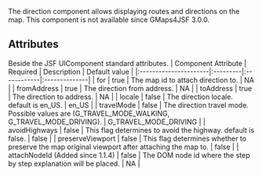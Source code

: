 The direction component allows displaying routes and directions on the map. This component is not available since GMaps4JSF 3.0.0.

## Attributes ##
Beside the JSF UIComponent standard attributes.
| Component Attribute   | Required | Description | Default value |
|:----------------------|:---------|:------------|:--------------|
| for | true | The map id to attach direction to. | NA |
| fromAddress | true | The direction from address. | NA |
| toAddress | true | The direction to address. | NA |
| locale | false | The direction locale. default is en\_US. | en\_US |
| travelMode | false | The direction travel mode. Possible values are (G\_TRAVEL\_MODE\_WALKING, G\_TRAVEL\_MODE\_DRIVING). | G\_TRAVEL\_MODE\_DRIVING |
| avoidHighways | false | This flag determines to avoid the highway. default is false. | false |
| preserveViewport | false | This flag determines whether to preserve the map original viewport after attaching the map to. | false |
| attachNodeId (Added since 1.1.4) | false | The DOM node id where the step by step explanation will be placed. | NA |
